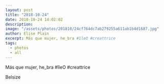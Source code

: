 ```yaml
---
layout: post
title: "2018-10-24"
date: 2018-10-24 14:02:02
description: 
image: "/assets/photos/201810/24cf764dc7ab279255a611ab1b4d1687.jpg"
author: Elise Plain
excerpt: Más que mujer, he_bra #îleO #creattrice
tags: 
  - photos
  - all
---
```


Más que mujer, he_bra #îleO #creattrice
<p></p>
Belsize